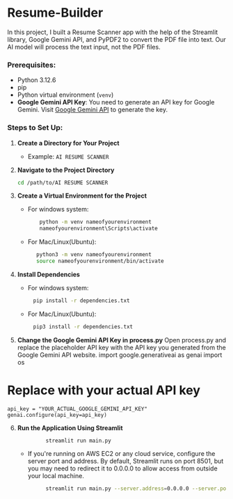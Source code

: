 # Resume-Builder

In this project, I built a Resume Scanner app with the help of the Streamlit library, Google Gemini API, and PyPDF2 to convert the PDF file into text. Our AI model will process the text input, not the PDF files.

### Prerequisites:

- Python 3.12.6
- pip
- Python virtual environment (`venv`)
- **Google Gemini API Key**: You need to generate an API key for Google Gemini. Visit [Google Gemini API](https://ai.google.dev/) to generate the key.

### Steps to Set Up:

1. **Create a Directory for Your Project**

   - Example: `AI RESUME SCANNER`

2. **Navigate to the Project Directory**

   ```bash
   cd /path/to/AI RESUME SCANNER

   ```

3. **Create a Virtual Environment for the Project**

   - For windows system:

   ```bash
          python -m venv nameofyourenvironment
          nameofyourenvironment\Scripts\activate
   ```

   - For Mac/Linux(Ubuntu):

   ```bash
         python3 -m venv nameofyourenvironment
         source nameofyourenvironment/bin/activate
   ```

4. **Install Dependencies**

   - For windows system:

   ```bash
        pip install -r dependencies.txt
   ```

   - For Mac/Linux(Ubuntu):

   ```bash
        pip3 install -r dependencies.txt
   ```

5. **Change the Google Gemini API Key in process.py**
   Open process.py and replace the placeholder API key with the API key you generated from the Google Gemini API website.
   import google.generativeai as genai
   import os

# Replace with your actual API key

    api_key = "YOUR_ACTUAL_GOOGLE_GEMINI_API_KEY"
    genai.configure(api_key=api_key)

6. **Run the Application Using Streamlit**

   ```bash
            streamlit run main.py
   ```

   - If you're running on AWS EC2 or any cloud service, configure the server port and address. By default, Streamlit runs on port 8501, but you may need to redirect it to 0.0.0.0 to allow access from outside your local machine.

   ```bash
            streamlit run main.py --server.address=0.0.0.0 --server.port=8501
   ```

